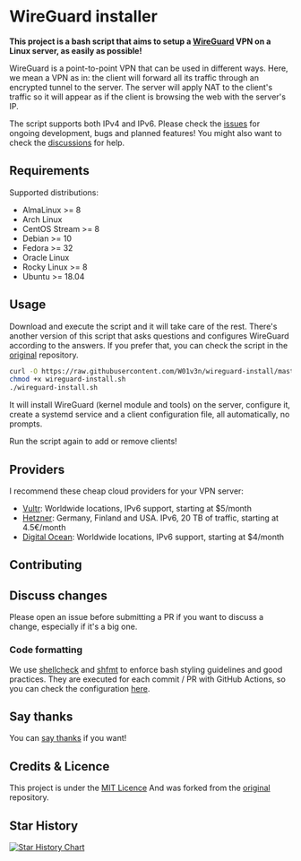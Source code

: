 # WireGuard installer

**This project is a bash script that aims to setup a [WireGuard](https://www.wireguard.com/) VPN on a Linux server, as easily as possible!**

WireGuard is a point-to-point VPN that can be used in different ways. Here, we mean a VPN as in: the client will forward all its traffic through an encrypted tunnel to the server.
The server will apply NAT to the client's traffic so it will appear as if the client is browsing the web with the server's IP.

The script supports both IPv4 and IPv6. Please check the [issues](https://github.com/W01v3n/wireguard-install/issues) for ongoing development, bugs and planned features! You might also want to check the [discussions](https://github.com/W01v3n/wireguard-install/discussions) for help.

## Requirements

Supported distributions:

- AlmaLinux >= 8
- Arch Linux
- CentOS Stream >= 8
- Debian >= 10
- Fedora >= 32
- Oracle Linux
- Rocky Linux >= 8
- Ubuntu >= 18.04

## Usage

Download and execute the script and it will take care of the rest.
There's another version of this script that asks questions and configures WireGuard according to the answers.
If you prefer that, you can check the script in the [original](https://github.com/angristan/wireguard-install) repository.

```bash
curl -O https://raw.githubusercontent.com/W01v3n/wireguard-install/master/wireguard-install.sh
chmod +x wireguard-install.sh
./wireguard-install.sh
```

It will install WireGuard (kernel module and tools) on the server, configure it, create a systemd service and a client configuration file, all automatically, no prompts.

Run the script again to add or remove clients!

## Providers

I recommend these cheap cloud providers for your VPN server:

- [Vultr](https://www.vultr.com/?ref=8948982-8H): Worldwide locations, IPv6 support, starting at \$5/month
- [Hetzner](https://hetzner.cloud/?ref=ywtlvZsjgeDq): Germany, Finland and USA. IPv6, 20 TB of traffic, starting at 4.5€/month
- [Digital Ocean](https://m.do.co/c/ed0ba143fe53): Worldwide locations, IPv6 support, starting at \$4/month

## Contributing

## Discuss changes

Please open an issue before submitting a PR if you want to discuss a change, especially if it's a big one.

### Code formatting

We use [shellcheck](https://github.com/koalaman/shellcheck) and [shfmt](https://github.com/mvdan/sh) to enforce bash styling guidelines and good practices. They are executed for each commit / PR with GitHub Actions, so you can check the configuration [here](https://github.com/W01v3n/wireguard-install/blob/master/.github/workflows/lint.yml).

## Say thanks

You can [say thanks](https://saythanks.io/to/W01v3n) if you want!

## Credits & Licence

This project is under the [MIT Licence](https://raw.githubusercontent.com/W01v3n/wireguard-install/master/LICENSE)
And was forked from the [original](https://github.com/angristan/wireguard-install) repository.

## Star History

[![Star History Chart](https://api.star-history.com/svg?repos=W01v3n/wireguard-install&type=Date)](https://star-history.com/#W01v3n/wireguard-install&Date)
